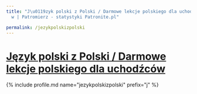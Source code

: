 ```yaml
---
title: "J\u0119zyk polski z Polski / Darmowe lekcje polskiego dla uchod\u017Ac\xF3\
  w | Patromierz - statystyki Patronite.pl"

permalink: /jezykpolskizpolski
---
```


# [Język polski z Polski / Darmowe lekcje polskiego dla uchodźców](https://patronite.pl/jezykpolskizpolski)

{% include profile.md name="jezykpolskizpolski" prefix="j" %}
